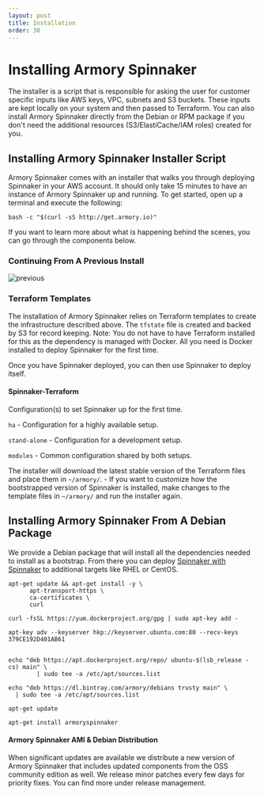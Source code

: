 ```yaml
---
layout: post
title: Installation
order: 30
---
```

# Installing Armory Spinnaker
The installer is a script that is responsible for asking the user for customer specific inputs like AWS keys, VPC, subnets and S3 buckets. These inputs are kept locally on your system and then passed to Terraform.  You can also install Armory Spinnaker directly from the Debian or RPM package if you don't need the additional resources (S3/ElastiCache/IAM roles) created for you.

## Installing Armory Spinnaker Installer Script
Armory Spinnaker comes with an installer that walks you through deploying Spinnaker in your AWS account.  It should only take 15 minutes to have an instance of Armory Spinnaker up and running.  To get started, open up a terminal and execute the following:

`bash -c "$(curl -sS http://get.armory.io)"`

If you want to learn more about what is happening behind the scenes, you can go through the components below.


### Continuing From A Previous Install
![previous](https://cl.ly/0T2O2i0Q2f1q/Image%202017-04-14%20at%209.15.55%20AM.png)

### Terraform Templates

The installation of Armory Spinnaker relies on Terraform templates to create the infrastructure described above.  The `tfstate` file is created and backed by S3 for record keeping. 
Note: You do not have to have Terraform installed for this as the dependency is managed with Docker. All you need is Docker installed to deploy Spinnaker for the first time.

Once you have Spinnaker deployed, you can then use Spinnaker to deploy itself. 

#### Spinnaker-Terraform
Configuration(s) to set Spinnaker up for the first time.

`ha` - Configuration for a highly available setup.

`stand-alone` - Configuration for a development setup.

`modules` - Common configuration shared by both setups.

The installer will download the latest stable version of the Terraform files and place them in `~/armory/`. - If you want to customize how the bootstrapped version of Spinnaker is installed, make changes to the template files in `~/armory/` and run the installer again.

## Installing Armory Spinnaker From A Debian Package
We provide a Debian package that will install all the dependencies needed to install as a bootstrap.  From there you can deploy [Spinnaker with Spinnaker](/redeploying_spinnaker.html) to additional targets like RHEL or CentOS.

```
apt-get update && apt-get install -y \
      apt-transport-https \
      ca-certificates \
      curl

curl -fsSL https://yum.dockerproject.org/gpg | sudo apt-key add -

apt-key adv --keyserver hkp://keyserver.ubuntu.com:80 --recv-keys 379CE192D401AB61


echo "deb https://apt.dockerproject.org/repo/ ubuntu-$(lsb_release -cs) main" \
        | sudo tee -a /etc/apt/sources.list

echo "deb https://dl.bintray.com/armory/debians trusty main" \
  | sudo tee -a /etc/apt/sources.list

apt-get update

apt-get install armoryspinnaker
```

#### Armory Spinnaker AMI & Debian Distribution
When significant updates are available we distribute a new version of Armory Spinnaker that includes updated components from the OSS community edition as well.  We release minor patches every few days for priority fixes.  You can find more under release management.
